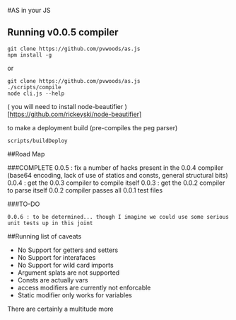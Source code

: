 #AS in your JS

## Running v0.0.5 compiler

    git clone https://github.com/pvwoods/as.js
    npm install -g

or

    git clone https://github.com/pvwoods/as.js
    ./scripts/compile
    node cli.js --help

( you will need to install node-beautifier ) [https://github.com/rickeyski/node-beautifier]

to make a deployment build (pre-compiles the peg parser)

    scripts/buildDeploy


##Road Map

###COMPLETE
    0.0.5 : fix a number of hacks present in the 0.0.4 compiler (base64 encoding, lack of use of statics and consts, general structural bits)
    0.0.4 : get the 0.0.3 compiler to compile itself
    0.0.3 : get the 0.0.2 compiler to parse itself
    0.0.2 compiler passes all 0.0.1 test files

###TO-DO

    0.0.6 : to be determined... though I imagine we could use some serious unit tests up in this joint


##Running list of caveats

* No Support for getters and setters
* No Support for interafaces
* No Support for wild card imports
* Argument splats are not supported
* Consts are actually vars
* access modifiers are currently not enforcable
* Static modifier only works for variables

There are certainly a multitude more
